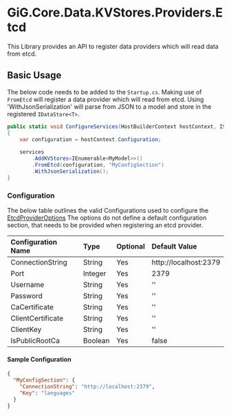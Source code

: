 # GiG.Core.Data.KVStores.Providers.Etcd

This Library provides an API to register data providers which will read data from etcd.

## Basic Usage

The below code needs to be added to the `Startup.cs`. Making use of `FromEtcd` will register a data provider which will read from etcd. Using 'WithJsonSerialization' will parse from JSON to a model and store in the registered `IDataStore<T>`.
 
```csharp
public static void ConfigureServices(HostBuilderContext hostContext, IServiceCollection services)
{
    var configuration = hostContext.Configuration;
    
    services
        .AddKVStores<IEnumerable<MyModel>>()
        .FromEtcd(configuration, "MyConfigSection")
        .WithJsonSerialization();
}
```

### Configuration

The below table outlines the valid Configurations used to configure the [EtcdProviderOptions](../src/GiG.Core.Data.KVStores.Providers.Etcd/Abstractions/EtcdProviderOptions.cs) The options do not define a default configuration section, that needs to be provided when registering an etcd provider.

| Configuration Name | Type   | Optional | Default Value            |
|:-------------------|:-------|:---------|:-------------------------|
| ConnectionString   | String | Yes      | http://localhost:2379    |
| Port               | Integer| Yes      | 2379                     |
| Username           | String | Yes      | ''                       |
| Password           | String | Yes      | ''                       |
| CaCertificate      | String | Yes      | ''                       |
| ClientCertificate  | String | Yes      | ''                       |
| ClientKey          | String | Yes      | ''                       |
| IsPublicRootCa     | Boolean| Yes      | false                    |

#### Sample Configuration

```json
{
  "MyConfigSection": {
    "ConnectionString": "http://localhost:2379",
    "Key": "languages"
  }
}
```